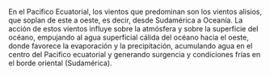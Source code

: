 En el Pacifico Ecuatorial, los vientos que predominan son los vientos alisios, que soplan de este a oeste, es decir, desde Sudamérica a Oceanía. La acción de estos vientos influye sobre la atmósfera y sobre la superficie del océano, empujando al agua superficial cálida del océano hacia el oeste, donde favorece la evaporación y la precipitación, acumulando agua en el centro del Pacifico ecuatorial y generando surgencia y condiciones frías en el borde oriental (Sudamérica).